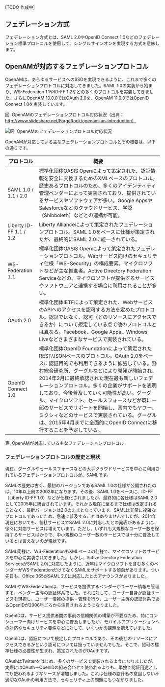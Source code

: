 [TODO 作成中]

## フェデレーション方式

フェデレーション方式とは、SAML 2.0やOpenID Connect 1.0などのフェデレーション標準プロトコルを使用して、シングルサインオンを実現する方式を意味します。


## OpenAMが対応するフェデレーションプロトコル

OpenAMは、あらゆるサービスへのSSOを実現できるように、これまで多くのフェデレーションプロトコルに対応してきました。SAML 1.0の実装から始まり、WS-Federation 1.1やID-FF 1.2などの多くのプロトコルを実装してきました。さらにOpenAM 10.0.0ではOAuth 2.0を、OpenAM 11.0.0ではOpenID Connect 1.0を実装しています。

図. OpenAMのフェデレーションプロトコル対応状況（出典：http://www.slideshare.net/ForgeRock/openam-an-introduction）

![図. OpenAMのフェデレーションプロトコル対応状況](http://image.itmedia.co.jp/ait/articles/1406/13/openam04_fig01.png)

OpenAMが対応している主なフェデレーションプロトコルとその概要は、以下の通りです。

|プロトコル|概要|
|---|---|
|SAML 1.0 / 1.1 / 2.0|標準化団体OASIS Openによって策定された、認証情報を安全に交換するためのXMLベースのプロトコル。歴史あるプロトコルのため、多くのアイデンティティ管理ベンダーによって実装されており、提供されているサービスやソフトウェアが多い。Google AppsやSalesforceなどのクラウドサービス、学認（Shibboleth）などとの連携が可能。|
|Liberty ID-FF 1.1 / 1.2|Liberty Allianceによって策定されたフェデレーションプロトコル。SAML 1.0をベースに仕様が策定されたが、最終的にSAML 2.0に統一されている。|
|WS-Federation 1.1|標準化団体OASIS Openによって策定されたフェデレーションプロトコル。Webサービス向けのセキュリティ仕様「WS-Security」の構成要素。マイクロソフトなどが主な推進者。Active Directory Federation Serviceなどの、マイクロソフトが提供するサービスやソフトウェアと連携する場合に利用されることが多い。|
|OAuth 2.0|標準化団体IETFによって策定された、WebサービスのAPIへのアクセスを認可する方法を定めたプロトコル。認証ではなく、認可（どのリソースにアクセスできるか）について規定している点で他のプロトコルとは異なる。Facebook、Google Apps、Windows Liveなどさまざまなサービスで実装されている。|
|OpenID Connect 1.0|標準化団体OpenID Foundationによって策定されたREST/JSONベースのプロトコル。OAuth 2.0をベースに認証目的でも利用できるように拡張している。野村総合研究所、グーグルなどにより開発が開始され、2014年2月に最終承認された現在最も新しいフェデレーションプロトコル。多くの企業がサポートを表明しており、今後普及していく可能性が高い。グーグル、マイクロソフト、セールスフォースなどが既に一部のサービスでサポートを開始し、国内でもヤフー、ミクシィなどのサービスで実装されている。グーグルは、2015年4月までに全面的にOpenID Connectに移行することを予定している。|

表. OpenAMが対応している主なフェデレーションプロトコル

### フェデレーションプロトコルの歴史と現状

現在、グーグルやセールスフォースなどの大手クラウドサービスを中心に利用されているフェデレーションプロトコルが、SAMLです。

SAMLの歴史は古く、最初のバージョンであるSAML 1.0の仕様が公開されたのは、10年以上前の2002年になります。その後、SAML 1.0をベースに、ID-FF（Liberty ID-FF 1.0）などが仕様化されましたが、最終的に各仕様はSAML 2.0として2005年に統合されています。それから現在に至るまで仕様は改定されることなく、最新バージョンは2.0のままとなっています。SAMLは非常に複雑なプロトコルであったため、急速に普及することはありませんでしたが、2014年現在においても、各社サービスでSAML 2.0に対応したとの発表があるように、徐々に対応サービスは増えています。ただし、いずれも大規模なユーザー数を保持するサービスばかりで、中小規模のユーザー数のサービスでは十分に普及しているとは言えないのが現状です。

SAML同様に、WS-FederationもXMLベースの仕様で、マイクロソフトのサービスを中心に実装されてきました。しかし、Active Directory Federation ServicesがSAML 2.0に対応したように、近年はマイクロソフトを含む多くのベンダーがWS-FederationだけでなくSAMLをサポートする傾向があります。つい先日も、Office 365がSAML 2.0に対応したとのアナウンスがありました。

SAMLやWS-Federationは、サービスを提供するベンダーがユーザー情報を管理する、ベンダー主導の認証体系でした。それに対して、ユーザー自身が認証サービスを選択し、ユーザー情報の提供・管理を行う、ユーザー主導の認証体系であるOpenIDが2006年ごろから注目されるようになりました。

OpenIDは、サービス提供者間の事前の信頼関係の構築が不要なため、特にコンシューマー向けサービスを中心に普及しましたが、モバイルアプリケーションへの対応やセキュリティ要件などに対して、いくつかの課題を抱えていました。

OpenIDは、認証について規定したプロトコルであり、その後どのリソースにアクセスできるかという認可については扱っていませんでした。そこで、認可の標準仕様の必要性が生まれ、策定されたのがOAuthです。

OAuthはTwitterをはじめ、多くのサービスで実装されるようになりましたが、実際にはOAuth＋OpenIDの組み合わせで使われるよりも、単独で認証用途としても使われるようなケースが増加しました。これは仕様の設計者の意図しない不適切なOAuthの利用方法で、セキュリティ上の問題にもつながりました。
